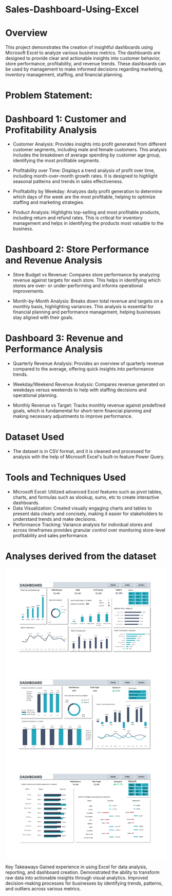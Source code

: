 # Sales-Dashboard-Using-Excel

# Overview
This project demonstrates the creation of insightful dashboards using Microsoft Excel to analyze various business metrics. The dashboards are designed to provide clear and actionable insights into customer behavior, store performance, profitability, and revenue trends. These dashboards can be used by management to make informed decisions regarding marketing, inventory management, staffing, and financial planning.

# Problem Statement:
# Dashboard 1: Customer and Profitability Analysis
* Customer Analysis: Provides insights into profit generated from different customer segments, including male and female customers. This analysis includes the breakdown of average spending by customer age group, identifying the most profitable segments.

* Profitability over Time: Displays a trend analysis of profit over time, including month-over-month growth rates. It is designed to highlight seasonal patterns and trends in sales effectiveness.

* Profitability by Weekday: Analyzes daily profit generation to determine which days of the week are the most profitable, helping to optimize staffing and marketing strategies.

* Product Analysis: Highlights top-selling and most profitable products, including return and refund rates. This is critical for inventory management and helps in identifying the products most valuable to the business.

# Dashboard 2: Store Performance and Revenue Analysis
* Store Budget vs Revenue: Compares store performance by analyzing revenue against targets for each store. This helps in identifying which stores are over- or under-performing and informs operational improvements.

* Month-by-Month Analysis: Breaks down total revenue and targets on a monthly basis, highlighting variances. This analysis is essential for financial planning and performance management, helping businesses stay aligned with their goals.

# Dashboard 3: Revenue and Performance Analysis
* Quarterly Revenue Analysis: Provides an overview of quarterly revenue compared to the average, offering quick insights into performance trends.

* Weekday/Weekend Revenue Analysis: Compares revenue generated on weekdays versus weekends to help with staffing decisions and operational planning.

* Monthly Revenue vs Target: Tracks monthly revenue against predefined goals, which is fundamental for short-term financial planning and making necessary adjustments to improve performance.



# Dataset Used
* The dataset is in CSV format, and it is cleaned and processed for analysis with the help of Microsoft Excel's built-in feature Power Query.


# Tools and Techniques Used
* Microsoft Excel: Utilized advanced Excel features such as pivot tables, charts, and formulas such as xlookup, sumx, etc to create interactive dashboards.
* Data Visualization: Created visually engaging charts and tables to present data clearly and concisely, making it easier for stakeholders to understand trends and make decisions.
* Performance Tracking: Variance analysis for individual stores and across timeframes provides granular control over monitoring store-level profitability and sales performance.

# Analyses derived from the dataset
![Alt text for your image](https://github.com/Aahil-Hussain/Sales-Dashboard-Using-Excel/blob/main/Sales%20Dashboard-1.png)
![Alt text for your image](https://github.com/Aahil-Hussain/Sales-Dashboard-Using-Excel/blob/main/Sales%20Dashboard-2.png)
![Alt text for your image](https://github.com/Aahil-Hussain/Sales-Dashboard-Using-Excel/blob/main/Sales%20Dashboard-3.png)


Key Takeaways
Gained experience in using Excel for data analysis, reporting, and dashboard creation.
Demonstrated the ability to transform raw data into actionable insights through visual analytics.
Improved decision-making processes for businesses by identifying trends, patterns, and outliers across various metrics.
